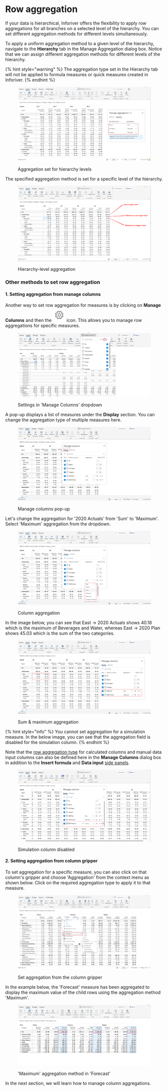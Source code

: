 # Row aggregation

If your data is hierarchical, Inforiver offers the flexibility to apply row aggregations for all branches on a selected level of the hierarchy. You can set different aggregation methods for different levels simultaneously.

To apply a uniform aggregation method to a given level of the hierarchy, navigate to the **Hierarchy** tab in the Manage Aggregation dialog box. Notice that we can assign different aggregation methods for different levels of the hierarchy.

{% hint style="warning" %}
The aggregation type set in the Hierarchy tab will not be applied to formula measures or quick measures created in Inforiver.
{% endhint %}

<figure><img src="../../.gitbook/assets/image (779).png" alt=""><figcaption><p>Aggregation set for hierarchy levels</p></figcaption></figure>

The specified aggregation method is set for a specific level of the hierarchy.

<figure><img src="../../.gitbook/assets/image (198).png" alt=""><figcaption><p>Hierarchy-level aggregation</p></figcaption></figure>

### Other methods to set row aggregation

#### 1. Setting aggregation from manage columns

Another way to set row aggregation for measures is by clicking on **Manage Columns** and then the <img src="../../.gitbook/assets/image (1).png" alt="" data-size="line"> icon. This allows you to manage row aggregations for specific measures.

<figure><img src="../../.gitbook/assets/image (651).png" alt=""><figcaption><p>Settings in 'Manage Columns' dropdown</p></figcaption></figure>

A pop-up displays a list of measures under the **Display** section. You can change the aggregation type of multiple measures here.

<figure><img src="../../.gitbook/assets/Display (2).png" alt=""><figcaption><p>Manage columns pop-up</p></figcaption></figure>

Let's change the aggregation for '2020 Actuals' from 'Sum' to 'Maximum'. Select 'Maximum' aggregation from the dropdown.&#x20;

<figure><img src="../../.gitbook/assets/Change agg.png" alt=""><figcaption><p>Column aggregation</p></figcaption></figure>

In the image below, you can see that East -> 2020 Actuals shows 40.18 which is the maximum of Beverages and Water, whereas East -> 2020 Plan shows 45.03 which is the sum of the two categories. &#x20;

<figure><img src="../../.gitbook/assets/Sum &#x26; maximum aggregation.png" alt=""><figcaption><p>Sum &#x26; maximum aggregation</p></figcaption></figure>

{% hint style="info" %}
You cannot set aggregation for a simulation measure. In the below image, you can see that the aggregation field is disabled for the simulation column.
{% endhint %}

Note that the [row aggregation type](../4.-adding-business-logic-and-formulae/insert-manual-input-columns/insert-manual-input-columns.md#i-row-aggregation-type) for calculated columns and manual data input columns can also be defined here in the **Manage Columns** dialog box in addition to the **Insert formula** and **Data input** [side panels](../4.-adding-business-logic-and-formulae/insert-manual-input-columns/insert-manual-input-columns.md#id-3.-properties). &#x20;

<figure><img src="../../.gitbook/assets/For.png" alt=""><figcaption><p>Simulation column disabled</p></figcaption></figure>

#### 2. Setting aggregation from column gripper

To set aggregation for a specific measure, you can also click on that column's gripper and choose 'Aggregation' from the context menu as shown below. Click on the required aggregation type to apply it to that measure.

<figure><img src="../../.gitbook/assets/image.png" alt=""><figcaption><p>Set aggregation from the column gripper</p></figcaption></figure>

In the example below, the 'Forecast' measure has been aggregated to display the maximum value of the child rows using the aggregation method 'Maximum'.

<figure><img src="../../.gitbook/assets/image (628).png" alt=""><figcaption><p>'Maximum' aggregation method in 'Forecast'</p></figcaption></figure>

In the next section, we will learn how to manage column aggregations.
